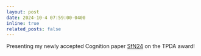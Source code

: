 ```yaml
---
layout: post
date: 2024-10-4 07:59:00-0400
inline: true
related_posts: false
---
```


Presenting my newly accepted Cognition paper [SfN24](https://www.sfn.org/meetings/neuroscience-2024) on the TPDA award! 

